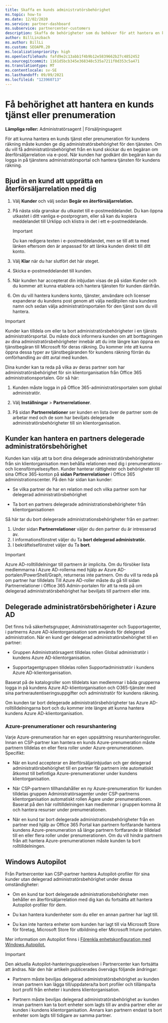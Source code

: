 ```yaml
---
title: Skaffa en kunds administratörsbehörighet
ms.topic: how-to
ms.date: 12/02/2020
ms.service: partner-dashboard
ms.subservice: partnercenter-customers
description: Skaffa de behörigheter som du behöver för att hantera en kunds tjänst eller prenumeration för kundens räkning. Lär dig hur behörigheter beviljas, återkallas och hanteras.
author: BillLinzbach
ms.author: BillLi
ms.custom: SEOAPR.20
ms.localizationpriority: high
ms.openlocfilehash: fafd9e2c13abb1f4b9b12e5839662b27c4852452
ms.sourcegitcommit: 1161d5bcb345e368348c535a7211f0d353c5a471
ms.translationtype: MT
ms.contentlocale: sv-SE
ms.lasthandoff: 09/09/2021
ms.locfileid: "123960713"
---
```

# <a name="obtain-permissions-to-manage-a-customers-service-or-subscription"></a>Få behörighet att hantera en kunds tjänst eller prenumeration

**Lämpliga roller:** Administratörsagent | Försäljningsagent

För att kunna hantera en kunds tjänst eller prenumeration för kundens räkning måste kunden ge dig administratörsbehörighet för den tjänsten. Om du vill få administratörsbehörighet från en kund skickar du en begäran om återförsäljarrelation via e-post. När kunden har godkänt din begäran kan du logga in på tjänstens administratörsportal och hantera tjänsten för kundens räkning. 

## <a name="invite-a-customer-to-establish-a-reseller-relationship-with-you"></a>Bjud in en kund att upprätta en återförsäljarrelation med dig

1.  Välj **Kunder** och välj sedan **Begär en återförsäljarrelation.**

2.  På nästa sida granskar du utkastet till e-postmeddelandet. Du kan öppna utkastet i ditt vanliga e-postprogram, eller så kan du kopiera meddelandet till Urklipp och klistra in det i ett e-postmeddelande. 

    >[!IMPORTANT]
    >Du kan redigera texten i e-postmeddelandet, men se till att ta med länken eftersom den är anpassad för att länka kunden direkt till ditt konto. 
    
3.  Välj **Klar** när du har slutfört det här steget.

4.  Skicka e-postmeddelandet till kunden.

5.  När kunden har accepterat din inbjudan visas  de på sidan Kunder och du kommer att kunna etablera och hantera tjänsten för kunden därifrån.

6.  Om du vill hantera kundens konto, tjänster, användare och licenser expanderar du kundens post genom att välja nedåtpilen nära kundens namn och sedan välja administratörsportalen för den tjänst som du vill hantera.

>[!IMPORTANT]  
>Kunder kan tilldela om eller ta bort administratörsbehörigheter i en tjänsts administratörsportal. Du måste dock informera kunden om att borttagningen av dina administratörsbehörigheter innebär att du inte längre kan öppna en tjänstbegäran till Microsoft för deras räkning. Du kommer inte att kunna öppna dessa typer av tjänstbegäranden för kundens räkning förrän du omförhandling av ditt avtal med kunden.

Dina kunder kan ta reda på vilka av deras partner som har administratörsbehörighet för sin klientorganisation från Office 365 administrationsportalen. Gör så här:

1. Kunden måste logga in på Office 365-administratörsportalen som global administratör.

2. Välj **Inställningar**  >  **Partnerrelationer**.

3. På sidan **Partnerrelationer** ser kunden en lista över de partner som de arbetar med och de som har beviljats delegerade administratörsbehörigheter till sin klientorganisation.

## <a name="customers-can-manage-a-partners-delegated-admin-privileges"></a>Kunder kan hantera en partners delegerade administratörsbehörighet 

Kunden kan välja att ta bort dina delegerade administratörsbehörigheter från sin klientorganisation men behålla relationen med dig i prenumerations- och licensförnyelsesyften. Kunder hanterar rättigheter och behörigheter till sina Office 365-konton på **sidan Partnerrelationer** i Office 365 administrationscenter. På den här sidan kan kunder:

- Se vilka partner de har en relation med och vilka partner som har delegerad administratörsbehörighet

- Ta bort en partners delegerade administrationsbehörigheter från klientorganisationen

Så här tar du bort delegerade administrationsbehörigheter från en partner:

1. Under sidan **Partnerrelationer** väljer du den partner du är intresserad av.
2. I informationsfönstret väljer du Ta **bort delegerad administratör.**
3. I bekräftelsefönstret väljer du Ta **bort**.

>[!IMPORTANT]  
>Azure AD-rolltilldelningar till partnern är implicita. Om du försöker lista medlemmarna i Azure AD-rollerna med hjälp av Azure AD-portalen/PowerShell/Graph, returneras inte partnern. Om du vill ta reda på om partner har tilldelats Till Azure AD-roller måste du gå till sidan Partnerrelationer i Office 365 Admin-portalen för att ta reda på om delegerad administratörsbehörighet har beviljats till partnern eller inte.

## <a name="delegated-admin-privileges-in-azure-ad"></a>Delegerade administratörsbehörigheter i Azure AD 

Det finns två säkerhetsgrupper, Administratörsagenter och Supportagenter, i partnerns Azure AD-klientorganisation som används för delegerad administration. När en kund ger delegerad administratörsbehörighet till en partner:

- Gruppen Administratörsagent tilldelas rollen Global administratör i kundens Azure AD-klientorganisation.

- Supportagentgruppen tilldelas rollen Supportadministratör i kundens Azure AD-klientorganisation.

Baserat på de katalogroller som tilldelats kan medlemmar i båda grupperna logga in på kundens Azure AD-klientorganisation och O365-tjänster med sina partnerautentiseringsuppgifter och administratör för kundens räkning.

Om kunden tar bort delegerade administratörsbehörigheter tas Azure AD-rolltilldelningarna bort och du kommer inte längre att kunna hantera kundens Azure AD-klientorganisation.

### <a name="azure-subscriptions-and-resource-management"></a>Azure-prenumerationer och resurshantering

Varje Azure-prenumeration har en egen uppsättning resurshanteringsroller. Innan en CSP-partner kan hantera en kunds Azure-prenumeration måste partnern tilldelas en eller flera roller under Azure-prenumerationen. Specifikt:

- När en kund accepterar en återförsäljarinbjudan och ger delegerad administratörsbehörighet till en partner får partnern inte automatiskt åtkomst till befintliga Azure-prenumerationer under kundens klientorganisation.

- När CSP-partnern tillhandahåller en ny Azure-prenumeration för kunden tilldelas gruppen Administratörsagenter under CSP-partnerns klientorganisation automatiskt rollen Ägare under prenumerationen. Baserat på den här rolltilldelningen kan medlemmar i gruppen komma åt och hantera resurser under prenumerationen.

- När en kund tar bort delegerade administrationsbehörigheter från en partner med hjälp av Office 365 Portal kan partnern fortfarande hantera kundens Azure-prenumeration så länge partnern fortfarande är tilldelad till en eller flera roller under prenumerationen. Om du vill hindra partnern från att hantera Azure-prenumerationen måste kunden ta bort rolltilldelningen.

## <a name="windows-autopilot"></a>Windows Autopilot

Från Partnercenter kan CSP-partner hantera Autopilot-profiler för sina kunder utan delegerad administratörsbehörighet under dessa omständigheter: 

- Om en kund tar bort delegerade administrationsbehörigheter men behåller en återförsäljarrelation med dig kan du fortsätta att hantera Autopilot-profiler för dem.

- Du kan hantera kundenheter som du eller en annan partner har lagt till. 

- Du kan inte hantera enheter som kunden har lagt till via Microsoft Store för företag, Microsoft Store för utbildning eller Microsoft Intune portalen.

Mer information om Autopilot finns i [Förenkla enhetskonfiguration med Windows Autopilot.](autopilot.md)

>[!IMPORTANT]  
>Den aktuella Autopilot-hanteringsupplevelsen i Partnercenter kan fortsätta att ändras. När den här artikeln publicerades övervägs följande ändringar:

- Partnern måste beviljas delegerad administratörsbehörighet av kunden innan partnern kan lägga till/uppdatera/ta bort profiler och tillämpa/ta bort profil från enheter i kundens klientorganisation.

- Partnern måste beviljas delegerad administratörsbehörighet av kunden innan partnern kan ta bort enheter som lagts till av andra partner eller av kunden i kundens klientorganisation. Annars kan partnern endast ta bort enheter som lagts till tidigare av samma partner.
